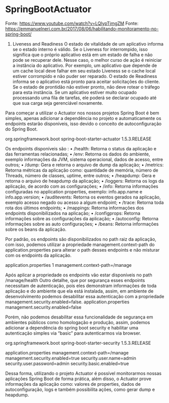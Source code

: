# SpringBootActuator

Fonte: https://www.youtube.com/watch?v=LQlypTjmgZM
Fonte: https://emmanuelneri.com.br/2017/08/06/habilitando-monitoramento-no-spring-boot/

1.	Liveness and Readiness
O estado de vitalidade de um aplicativo informa se o estado interno é válido. Se o Liveness for interrompido, isso significa que o próprio aplicativo está em um estado de falha e não pode se recuperar dele. Nesse caso, o melhor curso de ação é reiniciar a instância do aplicativo. Por exemplo, um aplicativo que depende de um cache local deve falhar em seu estado Liveness se o cache local estiver corrompido e não puder ser reparado.
O estado de Readiness informa se o aplicativo está pronto para aceitar solicitações do cliente. Se o estado de prontidão não estiver pronto, não deve rotear o tráfego para esta instância. Se um aplicativo estiver muito ocupado processando uma fila de tarefas, ele poderá se declarar ocupado até que sua carga seja gerenciável novamente.

Para começar a utilizar o Actuator nos nossos projetos Spring Boot é bem simples, apenas adicionar a dependência no projeto e automaticamente os endpoints estarão disponíveis, isso devido o conceito de autoconfiguração do Spring Boot.

<dependency>
    <groupId>org.springframework.boot</groupId>
    <artifactId>spring-boot-starter-actuator</artifactId>
    <version>1.5.3.RELEASE</version>
</dependency>

Os endpoints disponíveis são :
•	/health: Retorna o status da aplicação e das ferramentas relacionadas;
•	/env: Retorna os dados do ambiente, exemplo informações da JVM, sistema operacional, dados de acesso, entre outros;
•	/dump: Gera e retorna o arquivo de dump da aplicação;
•	/metrics: Retorna métricas da aplicação como: quantidade de memória, número de Threads, número de classes, uptime, entre outros;
•	/heapdump: Gera e retorna o arquivo de heapdump da aplicação;
•	/loggers: Retorna os logs da aplicação, de acordo com as configurações;
•	/info: Retorna informações configuradas no application properties, exemplo: info.app.name e info.app.version;
•	/auditevents: Retorna os eventos gerados na aplicação, exemplo acesso negado ou acesso a algum endpoint;
•	/trace: Retorna toda rota dos últimos endpoints;
•	/mappings: Retorna informações dos endpoints disponibilizados na aplicação;
•	/configprops: Retorna informações sobre as configurações da aplicação;
•	/autoconfig: Retorna informações sobre as auto configurações;
•	/beans: Retorna informações sobre os beans da aplicação.

Por padrão, os endpoints são disponibilizados no path raiz da aplicação, com isso, podemos utilizar a propriedade management.context-path do application.properties para alterar o path desses endpoints e não misturar com os endpoints da aplicação.

application.properties
1	management.context-path=/manage

Após aplicar a propriedade os endpoints vão estar disponíveis no path /manage/health
Outro detalhe, que por segurança esses endpoints necessitam de autenticação, pois eles demonstram informações de toda aplicação e do ambiente que ela está instalada, assim, em ambiente de desenvolvimento podemos desabilitar essa autenticação com a propriedade management.security.enabled=false.
application.properties
	management.security.enabled=false

Porém, não podemos desabilitar essa funcionalidade de segurança em ambientes públicos como homologação e produção, assim, podemos adicionar a dependência do spring boot security e habilitar uma autenticação simples via “basic” para autenticarmos via browser.

<dependency>
    <groupId>org.springframework.boot</groupId>
    <artifactId>spring-boot-starter-security</artifactId>
    <version>1.5.3.RELEASE</version>
</dependency>

application.properties
	management.context-path=/manage
management.security.enabled=true
security.user.name=admin
security.user.password=admin
security.basic.enabled=true

Dessa forma, utilizando o projeto Actuator é possível monitorarmos nossas aplicações Spring Boot de forma prática, além disso, o Actuator prove informações da aplicação como: valores de properties, dados de autoconfiguração, logs e também possibilita ações, como gerar dump e heapdump.

